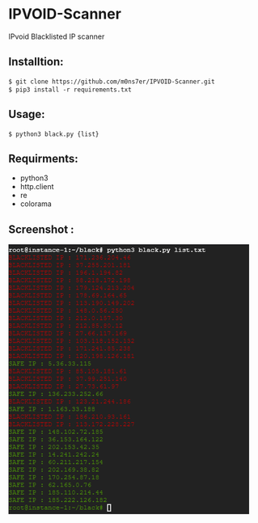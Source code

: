 # IPVOID-Scanner
IPvoid Blacklisted IP scanner


## Installtion:
    $ git clone https://github.com/m0ns7er/IPVOID-Scanner.git
    $ pip3 install -r requirements.txt

## Usage:
    $ python3 black.py {list}

## Requirments: 
* python3
* http.client
* re
* colorama
 
## Screenshot :

![IPVOID-Scanner](https://github.com/m0ns7er/IPVOID-Scanner/blob/main/image.png)
